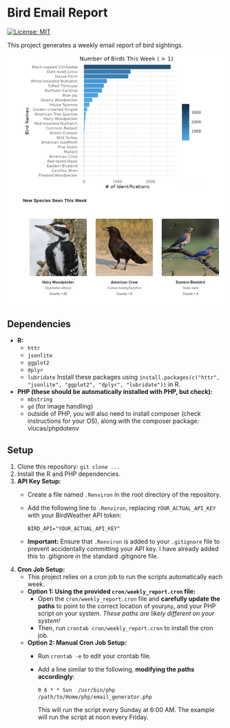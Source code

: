 # Bird Email Report
[![License: MIT](https://img.shields.io/badge/License-MIT-blue.svg)](https://opensource.org/licenses/MIT)

This project generates a weekly email report of bird sightings.

![Bird Report Preview](Home/images/sample_html_page.jpg)


## Dependencies

*   **R:**
    *   `httr`
    *   `jsonlite`
    *   `ggplot2`
    *   `dplyr`
    *   `lubridate`
    Install these packages using `install.packages(c("httr", "jsonlite", "ggplot2", "dplyr", "lubridate"))` in R.
*   **PHP (these should be automatically installed with PHP, but check):**
    *   `mbstring`
    *   `gd` (for image handling)
    *   outside of PHP, you will also need to install composer (check instructions for your OS), along with the composer package: vlucas/phpdotenv

## Setup

1.  Clone this repository: `git clone ...`
2.  Install the R and PHP dependencies.
3.  **API Key Setup:**
    *   Create a file named `.Renviron` in the root directory of the repository.
    *   Add the following line to `.Renviron`, replacing `YOUR_ACTUAL_API_KEY` with your BirdWeather API token:

        ```
        BIRD_API="YOUR_ACTUAL_API_KEY"
        ```

    *   **Important:** Ensure that `.Renviron` is added to your `.gitignore` file to prevent accidentally committing your API key.  I have already added this to .gitignore in the standard .gitignore file.
4.  **Cron Job Setup:**
    *   This project relies on a cron job to run the scripts automatically each week.
    *   **Option 1: Using the provided `cron/weekly_report.cron` file:**
        *   Open the `cron/weekly_report.cron` file and **carefully update the paths** to point to the correct location of your`php`, and your PHP script on your system.  *These paths are likely different on your system!*
        *   Then, run `crontab cron/weekly_report.cron` to install the cron job.
    *   **Option 2: Manual Cron Job Setup:**
        *   Run `crontab -e` to edit your crontab file.
        *   Add a line similar to the following, **modifying the paths accordingly**:

            ```
            0 6 * * Sun  /usr/bin/php /path/to/Home/php/email_generator.php
            ```

            This will run the script every Sunday at 6:00 AM. The example will run the script at noon every Friday.
